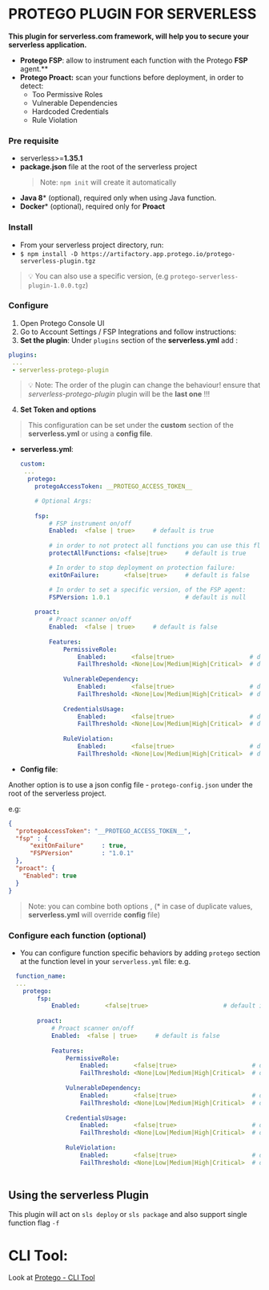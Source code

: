 PROTEGO PLUGIN FOR SERVERLESS 
===========  

**This plugin for serverless.com framework, will help you to secure your serverless application.**
- **Protego FSP**: allow to instrument each function with the Protego **FSP** agent.**
- **Protego Proact:** scan your functions before deployment, in order to detect:
    - Too Permissive Roles
    - Vulnerable Dependencies
    - Hardcoded Credentials 
    - Rule Violation 

  
### Pre requisite
- serverless>=**1.35.1**
- **package.json** file at the root of the serverless project
  > Note: `npm init` will create it automatically
- **Java 8*** (optional), required only when using Java function.
- **Docker***  (optional), required only for **Proact**


### Install
- From your serverless project directory, run:
- `$ npm install -D https://artifactory.app.protego.io/protego-serverless-plugin.tgz`
>:bulb: You can also use a specific version, (e.g `protego-serverless-plugin-1.0.0.tgz`) 
    

### Configure
1. Open Protego Console UI
2. Go to Account Settings / FSP Integrations and follow instructions:
3. **Set the plugin**: Under `plugins` section of the **serverless.yml** add :  
```yaml
plugins: 
 ... 
 - serverless-protego-plugin 
```       

> :bulb: Note: The order of the plugin can change the behaviour! ensure that *serverless-protego-plugin* plugin will be the **last one** !!!


4. **Set Token and options**
>This configuration can be set under the **custom** section of the **serverless.yml** or using a **config file**.
  - **serverless.yml**:
    ```yaml
    custom: 
     ...  
      protego:
        protegoAccessToken: __PROTEGO_ACCESS_TOKEN__

        # Optional Args:
        
        fsp:
            # FSP instrument on/off
            Enabled:  <false | true>     # default is true
      
            # in order to not protect all functions you can use this flag
            protectAllFunctions: <false|true>     # default is true

            # In order to stop deployment on protection failure:
            exitOnFailure:       <false|true>     # default is false

            # In order to set a specific version, of the FSP agent:
            FSPVersion: 1.0.1                     # default is null
        
        proact:
            # Proact scanner on/off
            Enabled:  <false | true>     # default is false
            
            Features:
                PermissiveRole: 
                    Enabled:       <false|true>                     # default is true
                    FailThreshold: <None|Low|Medium|High|Critical>  # default is Low
                
                VulnerableDependency: 
                    Enabled:       <false|true>                     # default is true
                    FailThreshold: <None|Low|Medium|High|Critical>  # default is Low
                
                CredentialsUsage: 
                    Enabled:       <false|true>                     # default is true
                    FailThreshold: <None|Low|Medium|High|Critical>  # default is Low
                
                RuleViolation: 
                    Enabled:       <false|true>                     # default is true
                    FailThreshold: <None|Low|Medium|High|Critical>  # default is Low
    ```

- **Config file**:

Another option is to use a json config file - `protego-config.json` under the root of the serverless project.

e.g:
```json
{
  "protegoAccessToken": "__PROTEGO_ACCESS_TOKEN__",
  "fsp" : {
      "exitOnFailure"     : true,
      "FSPVersion"        : "1.0.1"
  },
  "proact": {
    "Enabled": true
  }
}
```

> Note: you can combine both options , (* in case of duplicate values, **serverless.yml** will override **config** file)


### Configure each function (optional)
- You can configure function specific behaviors by adding `protego` section at the function level in your `serverless.yml` file:
e.g.
```yaml
  function_name:
  ...  
    protego:
        fsp:
            Enabled:       <false|true>                     # default is true
            
        proact:
            # Proact scanner on/off
            Enabled:  <false | true>     # default is false
            
            Features:
                PermissiveRole: 
                    Enabled:       <false|true>                     # default is true
                    FailThreshold: <None|Low|Medium|High|Critical>  # default is Low
                
                VulnerableDependency: 
                    Enabled:       <false|true>                     # default is true
                    FailThreshold: <None|Low|Medium|High|Critical>  # default is Low
                
                CredentialsUsage: 
                    Enabled:       <false|true>                     # default is true
                    FailThreshold: <None|Low|Medium|High|Critical>  # default is Low
                
                RuleViolation: 
                    Enabled:       <false|true>                     # default is true
                    FailThreshold: <None|Low|Medium|High|Critical>  # default is Low
                
```

## Using the serverless Plugin

This plugin will act on `sls deploy` or `sls package` and also support single function flag `-f`


# CLI Tool:  

Look at [Protego - CLI Tool](bin/README.md)
